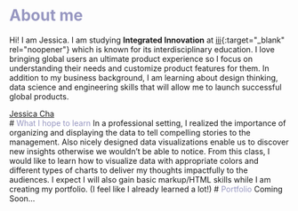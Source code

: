 # <span style="color:#9797C1">About me</span>
Hi! I am Jessica. I am studying **Integrated Innovation** at [iii](https://www.cmu.edu/iii/index.html){:target="_blank" rel="noopener"} which is known for its interdisciplinary education. I love bringing global users an ultimate product experience so I focus on understanding their needs and customize product features for them. In addition to my business background, I am learning about design thinking, data science and engineering skills that will allow me to launch successful global products.
<script type="text/javascript" src="https://platform.linkedin.com/badges/js/profile.js" async defer></script>
<div class="LI-profile-badge"  data-version="v1" data-size="medium" data-locale="en_US" data-type="horizontal" data-theme="light" data-vanity="jescha"><a class="LI-simple-link" href='https://www.linkedin.com/in/jescha?trk=profile-badge'>Jessica Cha</a></div>
# <span style="color:#9797C1">What I hope to learn</span>
In a professional setting, I realized the importance of organizing and displaying the data to tell compelling stories to the management. Also nicely designed data visualizations enable us to discover new insights otherwise we wouldn’t be able to notice. From this class, I would like to learn how to visualize data with appropriate colors and different types of charts to deliver my thoughts impactfully to the audiences. I expect I will also gain basic markup/HTML skills while I am creating my portfolio. (I feel like I already learned a lot!)
# <span style="color:#9797C1">Portfolio</span>
Coming Soon...
